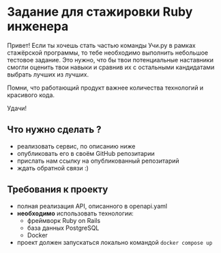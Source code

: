 # Задание для стажировки Ruby инженера

Привет! Если ты хочешь стать частью команды Учи.ру в рамках стажёрской программы,
то тебе необходимо выполнить небольшое тестовое задание. Это нужно, что бы твои
потенциальные наставники смогли оценить твои навыки и сравнив их с остальными
кандидатами выбрать лучших из лучших. 

Помни, что работающий продукт важнее количества технологий и красивого кода.

Удачи!

## Что нужно сделать ?

- реализовать сервис, по описанию ниже
- опубликовать его в своём GitHub репозитарии
- прислать нам ссылку на опубликованный репозитарий
- ждать обратной связи :)

## Требования к проекту

- полная реализация API, описанного в openapi.yaml
- **необходимо** использовать технологии:
  - фреймворк Ruby on Rails
  - база данных PostgreSQL
  - Docker
- проект должен запускаться локально командой `docker compose up`
